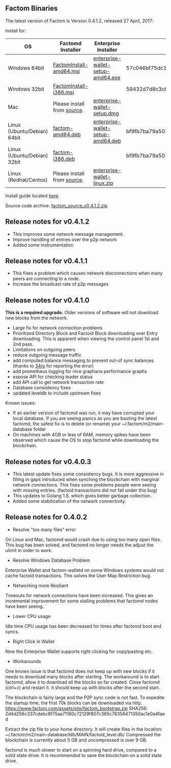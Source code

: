 ## Factom Binaries

The latest version of Factom is Version 0.4.1.2, released 27 April, 2017:


Install for:

| OS | Factomd Installer | Enterprise Installer | factomd sha256sum | Enterprise sha256sum |
|----|-----|-----|-----|-----|
| Windows 64bit | [FactomInstall-amd64.msi](https://github.com/FactomProject/distribution/releases/download/v0.4.1.2/FactomInstall-amd64.msi) | [enterprise-wallet-setup-amd64.exe](https://github.com/FactomProject/distribution/releases/download/v0.4.0.2/enterprise-wallet-setup-amd64.exe) | 57c046bf75dc1488854dc7194bdec3ec2db894f6f2743df02f99e2b8f1c5ae9b | 1e11d103da7e7b2d93c5b65c2bca9eababd08975b349b633d49681e701b18c5d |
| Windows 32bit | [FactomInstall-i386.msi](https://github.com/FactomProject/distribution/releases/download/v0.4.1.2/FactomInstall-i386.msi)  | | 59432d7d8c3cbec8069dedf2598e1aa8341c8f0190c1986607cc6a9f517bf4ff | |
| Mac | Please install from [source](https://github.com/FactomProject/FactomDocs/blob/master/installFromSourceDirections.md). | [enterprise-wallet-setup.dmg](https://github.com/FactomProject/distribution/releases/download/v0.4.0.2/enterprise-wallet-setup.dmg) |   | 6ad2c06b05656b0fcfae75a8b4919ed3921d073d06c58698475de2a85f4d55f5 |
| Linux (Ubuntu/Debian) 64bit | [factom-amd64.deb](https://github.com/FactomProject/distribution/releases/download/v0.4.1.2/factom-amd64.deb) | [enterprise-wallet-setup-amd64.deb](https://github.com/FactomProject/distribution/releases/download/v0.4.0.2/enterprise-wallet-setup-amd64.deb) | bf9fb7ba79a5034fdd43eae887eabe2dd37b671b152e02e7cc0b3ae1beb1c118 | 29babb2a4cfb8f0f250a25bfd21ecfe34c5866d53a91a17c8a101570033252a1 |
| Linux (Ubuntu/Debian) 32bit | [factom-i386.deb](https://github.com/FactomProject/distribution/releases/download/v0.4.1.2/factom-i386.deb) | | bf9fb7ba79a5034fdd43eae887eabe2dd37b671b152e02e7cc0b3ae1beb1c118 | |
| Linux (Redhat/Centos) | Please install from [source](https://github.com/FactomProject/FactomDocs/blob/master/installFromSourceDirections.md). | [enterprise-wallet-linux.zip](https://github.com/FactomProject/distribution/releases/download/v0.4.0.2/enterprise-wallet-linux.zip) | | ba0ce2307ecaf83001ddff4b92036882e9af8036b3ee755159a2f664b3a15dfb |


Install guide located [here](https://docs.factom.com/wallet#install-factom-federation-ff).

Source code archive: [factom_source_v0.4.1.2.zip](https://github.com/FactomProject/distribution/releases/download/v0.4.1.2/factom_source_v0.4.1.2.zip)

## Release notes for v0.4.1.2
- This improves some network message management.
- Improve handling of entries over the p2p network
- Added some instrumentation


## Release notes for v0.4.1.1
- This fixes a problem which causes network disconnections when many peers are connecting to a node.
- Increase the broadcast rate of p2p messages


## Release notes for v0.4.1.0

**This is a required upgrade.**  Older versions of software will not download new blocks from the network.

- Large fix for network connection problems
- Prioritized Directory Block and Factoid Block downloading over Entry downloading.  This is apparent when viewing the control panel 1st and 2nd pass.
- Limitations on outgoing peers
- reduce outgoing message traffic
- add computed balance messaging to prevent out-of sync balances (thanks to [34ro](https://github.com/34ro) for reporting the error)
- add prometheus logging for nice graphana performance graphs
- expose API for checking leader status
- add API call to get network transaction rate
- Database consistency fixes
- updated leveldb to include upstream fixes


Known issues:
- If an earlier version of factomd was run, it may have corrupted your local database.  If you are seeing panics as you are booting the latest factomd, the safest fix is to delete (or rename) your ~/.factom/m2/main-database folder
- On machines with 4GB or less of RAM, memory spikes have been observed which cause the OS to stop factomd while downloading the blockchain.


## Release notes for v0.4.0.3

- This latest update fixes some consistency bugs.  It is more aggressive in filling in gaps introduced when synching the blockchain with marginal network connections.  This fixes some problems people were seeing with missing entries. (factoid transactions did not fall under this bug)
- This updates to Golang 1.8, which gives better garbage collection.
- Added some stabilization of the network connectivity.


## Release notes for 0.4.0.2

- Resolve "too many files" error

On Linux and Mac, factomd would crash due to using too many open files.  This bug has been solved, and factomd no longer needs the adjust the ulimit in order to work.

- Resolve Windows Database Problem

Enterprise Wallet and factom-walletd on some Windows systems would not cache factoid transactions.  This solves the User Map Restriction bug.

- Networking more Resiliant

Timeouts for network connections have been increased.  This gives an incremental improvement for some stalling problems that factomd nodes have been seeing.

- Lower CPU usage

Idle time CPU usage has been decreased for times after factomd boot and syncs.

- Right Click in Wallet

Now the Enterprise Wallet supports right clicking for copy/pasting etc.



- Workarounds

One known issue is that factomd does not keep up with new blocks if it needs to download many blocks after starting.  The workaround is to start factomd, allow it to download all the blocks so far created.  Close factomd (ctrl+c) and restart it.  it should keep up with blocks after the second start.


The blockchain is fairly large and the P2P sync code is not fast.  To expedite the startup time, the first 70k blocks can be downloaded via http.
 https://www.factom.com/assets/site/factom_bootstrap.zip
 SHA256: 2d4d256c337cdabc8f75aa71180c72129f807c365c78356471350ac1e0a4faed

Extract the zip file to your home directory. It will create files in the location: ~/.factom/m2/main-database/ldb/MAIN/factoid_level.db/   Compressed the blockchain is currently about 5 GB and uncompressed is over 9 GB.


factomd is much slower to start on a spinning hard drive, compared to a solid state drive.  It is recommended to save the blockchain on a solid state drive.





